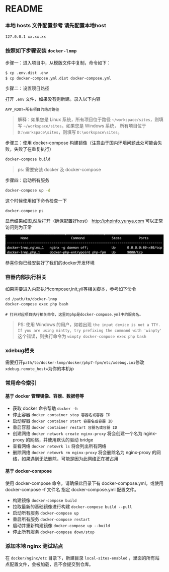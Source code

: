 # README


### 本地 hosts 文件配置参考 请先配置本地host

```bash
127.0.0.1 xx.xx.xx
```


### 按照如下步骤安装 `docker-lnmp` 

步骤一：进入项目中，从模版文件中复制，命令如下：

```bash
$ cp .env.dist .env
$ cp docker-compose.yml.dist docker-compose.yml
```


步骤二：设置项目路径

打开 `.env` 文件，如果没有则新建。录入以下内容

```text
APP_ROOT=所有项目的绝对路径
```

> 解释：如果您是 Linux 系统，所有项目位于路径 `~/workspace/sites`，则填写 `~/workspace/sites`。如果您是 Windows 系统，
  所有项目位于 `D:\workspace\sites`，则填写 `D:\workspace\sites`。

步骤三：使用 docker-compose 构建镜像（注意由于国内环境问题此处可能会失败，失败了在重复执行）

```bash
docker-compose build
```

> ps: 需要安装 docker 及 docker-compose

步骤四：启动所有服务

```bash
docker-compose up -d
```
这个时候使用如下命令检查一下

```$xslt
docker-compose ps 
```
显示结果如图,然后打开（确保配置好host） http://phpinfo.yunya.com 可以正常访问则为正常  

![IMAGE](resources/2218030893A8F3F5BF166B520CFBDC35.png)


恭喜你你已经安装好了我们的docker开发环境


### 容器内部执行相关
如果需要进入内部执行composer,init,yii等相关脚本，参考如下命令
```$xslt
cd /path/to/docker-lnmp
docker-compose exec php bash

# 打开对应项目执行相关命令，这里的php是docker-compose.yml中的服务名。
```
> PS: 使用 Windows 的用户，如若出现 `the input device is not a TTY.  If you are using mintty, try prefixing the command with 'winpty'
` 这个错误，则执行命令为 `winpty docker-compose exec php bash`

### xdebug相关
需要打开`path/to/docker-lnmp/docker/php7-fpm/etc/xdebug.ini`修改`xdebug.remote_host=`为你的本机ip



### 常用命令索引

#### 基于 docker 管理镜像、容器、数据卷等

- 获取 docker 命令帮助 `docker -h`
- 停止容器 `docker container stop 容器名或容器 ID`
- 启动容器 `docker container start 容器名或容器 ID`
- 重启容器 `docker container restart 容器名或容器 ID`
- 创建网络 `docker network create nginx-proxy` 将会创建一个名为 nginx-proxy 的网络，并使用默认的驱动 bridge
- 查看网络 `docker netowrk ls` 将会列出所有网络
- 删除网络 `docker netowrk rm nginx-proxy` 将会删除名为 nginx-proxy 的网络，如果遇到无法删除，可能是因为此网络正在被占用

#### 基于 docker-compose

使用 docker-compose 命令，请确保此目录下有 docker-compose.yml，或使用 docker-compose -f 文件名 指定 docker-compose.yml 配置文件。

- 构建镜像 `docker-compose build`
- 拉取最新的基础镜像进行构建 `docker-compose build --pull`
- 启动所有服务 `docker-compose up`
- 重启所有服务 `docker-compose restart`
- 启动并重新构建镜像 `docker-compose up --build`
- 停止所有服务 `docker-compose down/stop`

### 添加本地 nginx 测试站点

在 `docker/nginx/etc` 目录下，新建目录 `local-sites-enabled` ，里面的所有站点配置文件，会被加载，且不会提交到仓库。
